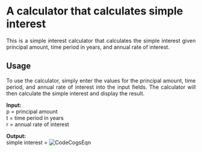 # A calculator that calculates simple interest

<p align="justify">
   This is a simple interest calculator that calculates the simple interest given principal amount, time period in years, and annual rate of interest.
</p>

## Usage 
<p align="justify">
To use the calculator, simply enter the values for the principal amount, time period, and annual rate of interest into the input fields. The calculator will then calculate the simple interest and display the result.
</p>

<strong>Input:</strong><br>
   p = principal amount<br>
   t = time period in years<br>
   r = annual rate of interest<br>
   
<strong>Output:</strong><br>
   simple interest = ![CodeCogsEqn](https://user-images.githubusercontent.com/74006742/226387320-911035a7-0e05-40c7-9942-ecf20eb898c5.gif)
